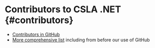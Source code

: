 # Contributors to CSLA .NET {#contributors}

* [Contributors in GitHub](https://github.com/MarimerLLC/csla/graphs/contributors)
* [More comprehensive list](https://www.openhub.net/p/cslanet/contributors/summary) including from before our use of GitHub
